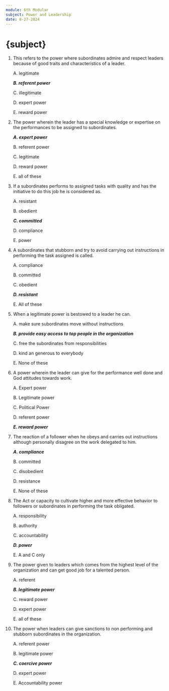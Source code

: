 ```yaml
---
module: 6th Modular
subject: Power and Leadership
date: 8-27-2024
---
```


# {subject}

1. This refers to the power where subordinates admire and respect leaders because of good traits and characteristics of a leader.

   A. legitimate

   **_B. referent power_**

   C. illegitimate

   D. expert power

   E. reward power

2. The power wherein the leader has a special knowledge or expertise on the performances to be assigned to subordinates.

   **_A. expert power_**

   B. referent power

   C. legitimate

   D. reward power

   E. all of these

3. If a subordinates performs to assigned tasks with quality and has the initiative to do this job he is considered as.

   A. resistant

   B. obedient

   **_C. committed_**

   D. compliance

   E. power

4. A subordinates that stubborn and try to avoid carrying out instructions in performing the task assigned is called.

   A. compliance

   B. committed

   C. obedient

   **_D. resistant_**

   E. All of these

5. When a legitimate power is bestowed to a leader he can.

   A. make sure subordinates move without instructions

   **_B. provide easy access to top people in the organization_**

   C. free the subordinates from responsibilities

   D. kind an generous to everybody

   E. None of these

6. A power wherein the leader can give for the performance well done and God attitudes towards work.

   A. Expert power

   B. Legitimate power

   C. Political Power

   D. referent power

   **_E. reward power_**

7. The reaction of a follower when he obeys and carries out instructions although personally disagree on the work delegated to him.

   **_A. compliance_**

   B. committed

   C. disobedient

   D. resistance

   E. None of these

8. The Act or capacity to cultivate higher and more effective behavior to followers or subordinates in performing the task obligated.

   A. responsibility

   B. authority

   C. accountability

   **_D. power_**

   E. A and C only

9. The power given to leaders which comes from the highest level of the organization and can get good job for a talented person.

   A. referent

   **_B. legitimate power_**

   C. reward power

   D. expert power

   E. all of these

10. The power when leaders can give sanctions to non performing and stubborn subordinates in the organization.

    A. referent power

    B. legitimate power

    **_C. coercive power_**

    D. expert power

    E. Accountability power
